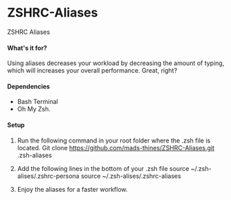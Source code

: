 # ZSHRC-Aliases
ZSHRC Aliases

#### What's it for?
Using aliases decreases your workload by decreasing the amount of typing, which will increases your overall performance.
Great, right?

#### Dependencies
- Bash Terminal
- Oh My Zsh.

#### Setup
1. Run the following command in your root folder where the .zsh file is located.
Git clone https://github.com/mads-thines/ZSHRC-Aliases.git .zsh-aliases

2. Add the following lines in the bottom of your .zsh file
source ~/.zsh-alises/.zshrc-persona
source ~/.zsh-alises/.zshrc-aliases

3. Enjoy the aliases for a faster workflow.
